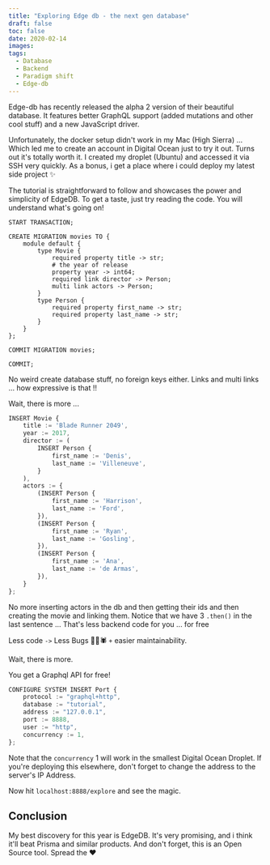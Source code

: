 ```yaml
---
title: "Exploring Edge db - the next gen database"
draft: false
toc: false
date: 2020-02-14
images:
tags: 
  - Database
  - Backend
  - Paradigm shift
  - Edge-db
---
```

Edge-db has recently released the alpha 2 version of their beautiful database.
It features better GraphQL support (added mutations and other cool stuff) and a new JavaScript driver.

Unfortunately, the docker setup didn't work in my Mac (High Sierra) ... Which led me to create an account in Digital Ocean just to try it out.
Turns out it's totally worth it. I created my droplet (Ubuntu) and accessed it via SSH very quickly.
As a bonus, i get a place where i could deploy my latest side project ✨

The tutorial is straightforward to follow and showcases the power and simplicity of EdgeDB.
To get a taste, just try reading the code. You will understand what's going on!

```ecmascript 6
START TRANSACTION;

CREATE MIGRATION movies TO {
    module default {
        type Movie {
            required property title -> str;
            # the year of release
            property year -> int64;
            required link director -> Person;
            multi link actors -> Person;
        }
        type Person {
            required property first_name -> str;
            required property last_name -> str;
        }
    }
};

COMMIT MIGRATION movies;

COMMIT;
```
No weird create database stuff, no foreign keys either. Links and multi links ... how expressive is that !!

Wait, there is more ...
```typescript jsx
INSERT Movie {
    title := 'Blade Runner 2049',
    year := 2017,
    director := (
        INSERT Person {
            first_name := 'Denis',
            last_name := 'Villeneuve',
        }
    ),
    actors := {
        (INSERT Person {
            first_name := 'Harrison',
            last_name := 'Ford',
        }),
        (INSERT Person {
            first_name := 'Ryan',
            last_name := 'Gosling',
        }),
        (INSERT Person {
            first_name := 'Ana',
            last_name := 'de Armas',
        }),
    }
};
```
No more inserting actors in the db and then getting their ids and then creating the movie and linking them.
Notice that we have 3 `.then()` in the last sentence ... That's less backend code for you ... for free

Less code `->` Less Bugs 🐛🐞🕷 `+` easier maintainability.
 
Wait, there is more.

You get a Graphql API for free!

```typescript jsx
CONFIGURE SYSTEM INSERT Port {
    protocol := "graphql+http",
    database := "tutorial",
    address := "127.0.0.1",
    port := 8888,
    user := "http",
    concurrency := 1,
};
```

Note that the `concurrency` 1 will work in the smallest Digital Ocean Droplet.
If you're deploying this elsewhere, don't forget to change the address to the server's IP Address.

Now hit `localhost:8888/explore` and see the magic.

## Conclusion

My best discovery for this year is EdgeDB. It's very promising, and i think it'll beat Prisma and similar products.
And don't forget, this is an Open Source tool. Spread the ❤️  
